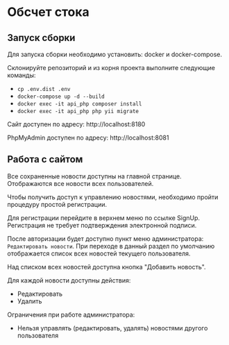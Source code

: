 # Обсчет стока

## Запуск сборки

Для запуска сборки необходимо установить: docker и docker-compose.

Склонируйте репозиторий и из корня проекта выполните следующие команды:
 
- `cp .env.dist .env`  
- `docker-compose up -d --build`
- `docker exec -it api_php composer install`
- `docker exec -it api_php php yii migrate`

Сайт доступен по адресу: http://localhost:8180

PhpMyAdmin доступен по адресу: http://localhost:8081

## Работа с сайтом

Все сохраненные новости доступны на главной странице. Отображаются все новости всех пользователей.

Чтобы получить доступ к управлению новостями, необходимо пройти процедуру простой регистрации.

Для регистрации перейдите в верхнем меню по ссылке SignUp. Регистрация не требует подтверждения электронной подписи.

После авторизации будет доступно пункт меню администратора: `Редактировать новости`. При переходе в данный раздел
по умолчанию отображается список всех новостей текущего пользователя.

Над списком всех новостей доступна кнопка "Добавить новость".

Для каждой новости доступны действия:
* Редактировать
* Удалить

Ограничения при работе администратора:

* Нельзя управлять (редактировать, удалять) новостями другого пользователя